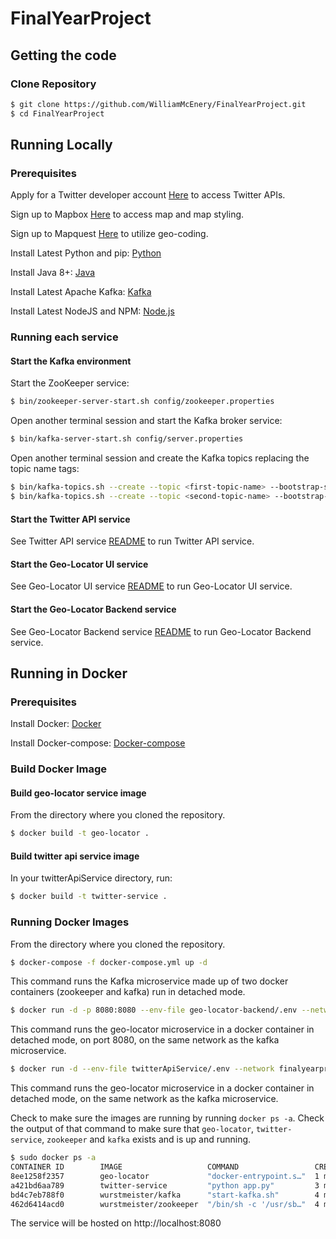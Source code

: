 # FinalYearProject

## Getting the code

### Clone Repository

```bash
$ git clone https://github.com/WilliamMcEnery/FinalYearProject.git
$ cd FinalYearProject
```

## Running Locally

### Prerequisites

Apply for a Twitter developer account [Here](https://developer.twitter.com/en/apply-for-access) to access Twitter APIs.

Sign up to Mapbox [Here](https://www.mapbox.com/) to access map and map styling.

Sign up to Mapquest [Here](https://www.mapquest.com/signup) to utilize geo-coding.

Install Latest Python and pip: [Python](https://www.python.org/downloads/)

Install Java 8+: [Java](https://www.java.com/en/download/)

Install Latest Apache Kafka: [Kafka](https://kafka.apache.org/downloads)

Install Latest NodeJS and NPM: [Node.js](https://nodejs.org/en/download/)

### Running each service

#### Start the Kafka environment

Start the ZooKeeper service:

```bash
$ bin/zookeeper-server-start.sh config/zookeeper.properties
```

Open another terminal session and start the Kafka broker service:

```bash
$ bin/kafka-server-start.sh config/server.properties
```

Open another terminal session and create the Kafka topics replacing the topic name tags:

```bash
$ bin/kafka-topics.sh --create --topic <first-topic-name> --bootstrap-server localhost:9092
$ bin/kafka-topics.sh --create --topic <second-topic-name> --bootstrap-server localhost:9092
```

#### Start the Twitter API service

See Twitter API service [README](twitterApiService/README.md) to run Twitter API service.

#### Start the Geo-Locator UI service

See Geo-Locator UI service [README](geo-locator-ui/README.md) to run Geo-Locator UI service.

#### Start the Geo-Locator Backend service

See Geo-Locator Backend service [README](geo-locator-backend/README.md) to run Geo-Locator Backend service.

## Running in Docker

### Prerequisites

Install Docker: [Docker](https://www.docker.com/community-edition)

Install Docker-compose: [Docker-compose](https://docs.docker.com/compose/install/)

### Build Docker Image

#### Build geo-locator service image

From the directory where you cloned the repository.

```bash
$ docker build -t geo-locator .
```

#### Build twitter api service image

In your twitterApiService directory, run:

```bash
$ docker build -t twitter-service .
```
### Running Docker Images

From the directory where you cloned the repository.

```bash
$ docker-compose -f docker-compose.yml up -d
```

This command runs the Kafka microservice made up of two docker containers (zookeeper and kafka) run in detached mode.

```bash
$ docker run -d -p 8080:8080 --env-file geo-locator-backend/.env --network finalyearproject_default --name geo-locator geo-locator
```

This command runs the geo-locator microservice in a docker container in detached mode, on port 8080, on the same network as the kafka microservice.

```bash
$ docker run -d --env-file twitterApiService/.env --network finalyearproject_default --name twitter-service twitter-service
```

This command runs the geo-locator microservice in a docker container in detached mode, on the same network as the kafka microservice.

Check to make sure the images are running by running `docker ps -a`. Check the output of that command to make sure that `geo-locator`, `twitter-service`, `zookeeper` and `kafka` exists and is up and running.

```bash
$ sudo docker ps -a
CONTAINER ID        IMAGE                   COMMAND                 CREATED             STATUS              PORTS                                                   NAMES
8ee1258f2357        geo-locator             "docker-entrypoint.s…"  1 minutes ago       Up 1 minutes        0.0.0.0:8080->8080/tcp                                  geo-locator
a421bd6aa789        twitter-service         "python app.py"         3 minutes ago       Up 3 minutes                                                                twitter-service
bd4c7eb788f0        wurstmeister/kafka      "start-kafka.sh"        4 minutes ago       Up 4 minutes        0.0.0.0:9092->9092/tcp                                  kafka
462d6414acd0        wurstmeister/zookeeper  "/bin/sh -c '/usr/sb…"  4 minutes ago       Up 4 minutes        22/tcp, 2888/tcp, 3888/tcp, 0.0.0.0:2181->2181/tcp      zookeeper
```

The service will be hosted on http://localhost:8080

